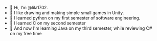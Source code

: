 - 👋 Hi, I’m @lila1702.
- 👀 I like drawing and making simple small games in Unity.
- 🌱 I learned python on my first semester of software engineering.
- 🌱 I learned C on my second semester
- 🌱 And now I'm learning Java on my third semester, while reviewing C# on my free time

<!---
lila1702/lila1702 is a ✨ special ✨ repository because its `README.md` (this file) appears on your GitHub profile.
You can click the Preview link to take a look at your changes.
--->
